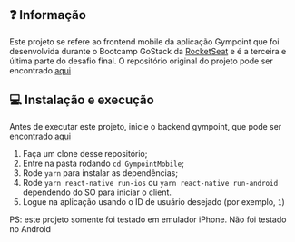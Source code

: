 ## :question: Informação

Este projeto se refere ao frontend mobile da aplicação Gympoint que foi desenvolvida durante o Bootcamp GoStack da [RocketSeat](https://https://rocketseat.com.br/) e é a terceira e última parte do desafio final.
O repositório original do projeto pode ser encontrado [aqui](https://github.com/rafael399/RocketSeat/tree/master/GympointMobile)

## :computer: Instalação e execução
Antes de executar este projeto, inicie o backend gympoint, que pode ser encontrado [aqui](https://github.com/rafael399/Gympoint)

1. Faça um clone desse repositório;
2. Entre na pasta rodando `cd GympointMobile`;
3. Rode `yarn` para instalar as dependências;
4. Rode `yarn react-native run-ios` ou `yarn react-native run-android` dependendo do SO para iniciar o client.
5. Logue na aplicação usando o ID de usuário desejado (por exemplo, `1`)

PS: este projeto somente foi testado em emulador iPhone. Não foi testado no Android
